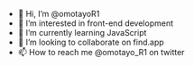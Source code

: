 - 👋 Hi, I’m @omotayoR1
- 👀 I’m interested in front-end development 
- 🌱 I’m currently learning JavaScript
- 💞️ I’m looking to collaborate on find.app
- 📫 How to reach me @omotayo_R1 on twitter 

<!---
omotayoR1/omotayoR1 is a ✨ special ✨ repository because its `README.md` (this file) appears on your GitHub profile.
You can click the Preview link to take a look at your changes.
--->
